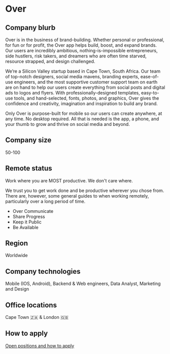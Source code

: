 # Over

## Company blurb

Over is in the business of brand-building. Whether personal or professional, for fun or for profit, the Over app helps build, boost, and expand brands. Our users are incredibly ambitious, nothing-is-impossible entrepreneurs, side hustlers, risk takers, and dreamers who are often time starved, resource strapped, and design challenged.

We’re a Silicon Valley startup based in Cape Town, South Africa. Our team of top-notch designers, social media mavens, branding experts, ease-of-use engineers, and the most supportive customer support team on earth are on hand to help our users create everything from social posts and digital ads to logos and flyers. With professionally-designed templates, easy-to-use tools, and hand-selected, fonts, photos, and graphics, Over gives the confidence and creativity, imagination and inspiration to build any brand.

Only Over is purpose-built for mobile so our users can create anywhere, at any time. No desktop required. All that is needed is the app, a phone, and your thumb to grow and thrive on social media and beyond.

## Company size

50-100

## Remote status

Work where you are MOST productive. We don't care where.

We trust you to get work done and be productive wherever you chose from. There are, however, some general guides to when working remotely, particularly over a long period of time.

- Over Communicate
- Share Progress
- Keep it Public
- Be Available

## Region

Worldwide

## Company technologies

Mobile (IOS, Android), Backend & Web engineers, Data Analyst, Marketing and Design

## Office locations

Cape Town 🇿🇦 & London 🇬🇧

## How to apply

[Open positions and how to apply](https://www.madewithover.com/jobs)
